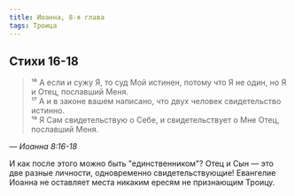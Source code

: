 ```yaml
---
title: Иоанна, 8-я глава
tags: Троица
---
```


## Стихи 16-18

> ¹⁶ А если и сужу Я, то суд Мой истинен, потому что Я не один, но Я и Отец, пославший Меня.  
> ¹⁷ А и в законе вашем написано, что двух человек свидетельство истинно.  
> ¹⁸ Я Сам свидетельствую о Себе, и свидетельствует о Мне Отец, пославший Меня.

— <cite>Иоанна&nbsp;8:16-18</cite>

И как после этого можно быть "единственником"? Отец и Сын — это две разные личности, одновременно свидетельствующие!
Евангелие Иоанна не оставляет места никаким ересям не признающим Троицу.
